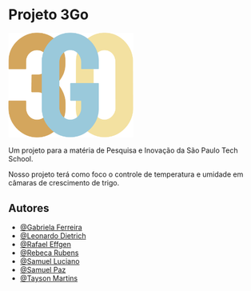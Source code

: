 # Projeto 3Go
<img src="/logoProjeto3GO.png" width="250px">

Um projeto para a matéria de Pesquisa e Inovação da São Paulo Tech School. 

Nosso projeto terá como foco o controle de temperatura e umidade em câmaras de crescimento de trigo.

## Autores
- [@Gabriela Ferreira](https://github.com/gabisferreira)
- [@Leonardo Dietrich ](https://github.com/Leo-Dietrich)
- [@Rafael Effgen](https://github.com/RafaelEffgen)
- [@Rebeca Rubens](https://github.com/RebecaRubens)
- [@Samuel Luciano](https://github.com/samuelDev239)
- [@Samuel Paz](https://github.com/SamuelPazz)
- [@Tayson Martins](https://github.com/TaysonMartinss)
